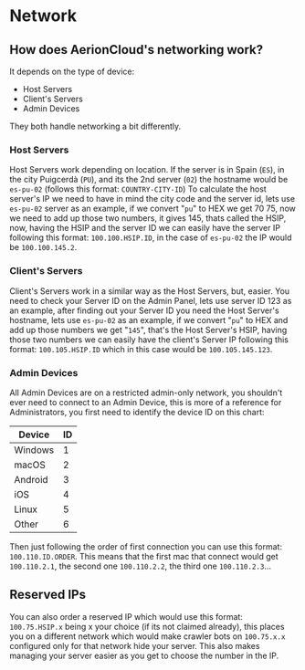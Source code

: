# Network
## How does AerionCloud's networking work?
It depends on the type of device:
- Host Servers
- Client's Servers
- Admin Devices
  
They both handle networking a bit differently.

### Host Servers
Host Servers work depending on location.
If the server is in Spain (`ES`), in the city Puigcerdà (`PU`), and its the 2nd server (`02`) the hostname would be `es-pu-02` (follows this format: `COUNTRY-CITY-ID`)
To calculate the host server's IP we need to have in mind the city code and the server id, lets use `es-pu-02` server as an example,
if we convert "`pu`" to HEX we get 70 75, now we need to add up those two numbers, it gives 145, thats called the HSIP, now,
having the HSIP and the server ID we can easily have the server IP following this format: `100.100.HSIP.ID`,
in the case of `es-pu-02` the IP would be `100.100.145.2`.

### Client's Servers
Client's Servers work in a similar way as the Host Servers, but, easier.
You need to check your Server ID on the Admin Panel, lets use server ID 123 as an example,
after finding out your Server ID you need the Host Server's hostname, lets use `es-pu-02`
as an example, if we convert "`pu`" to HEX and add up those numbers we get "`145`",
that's the Host Server's HSIP, having those two numbers we can easily have the
client's Server IP following this format: `100.105.HSIP.ID` which in this case
would be `100.105.145.123`.

### Admin Devices
All Admin Devices are on a restricted admin-only network, you shouldn't ever
need to connect to an Admin Device, this is more of a reference for Administrators,
you first need to identify the device ID on this chart:

|Device |ID|
|-------|--|
|Windows|1 |
|macOS  |2 |
|Android|3 |
|iOS    |4 |
|Linux  |5 |
|Other  |6 |

Then just following the order of first connection you can use this format:
`100.110.ID.ORDER`. This means that the first mac that connect would get
`100.110.2.1`, the second one `100.110.2.2`, the third one `100.110.2.3`...


## Reserved IPs
You can also order a reserved IP which would use this format: `100.75.HSIP.x`
being x your choice (if its not claimed already), this places you on a
different network which would make crawler bots on `100.75.x.x`
configured only for that network hide your server. This also makes managing your
server easier as you get to choose the number in the IP.
